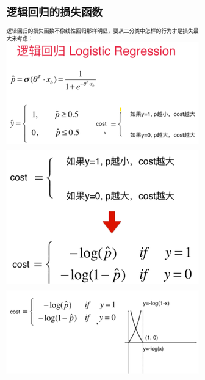 # 逻辑回归的损失函数

逻辑回归的损失函数不像线性回归那样明显，要从二分类中怎样的行为才是损失最大来考虑：
![](images/9-2-cost.png)

![](images/9-2-log.png)

![](images/9-2-curve.png)

